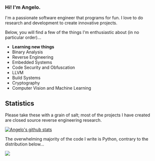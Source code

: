### Hi! I'm Angelo.

I'm a passionate software engineer that programs for fun. I love to do research and development to create innovative projects.

Below, you will find a few of the things I'm enthusiastic about (in no particular order)...

* **Learning new things**
* Binary Analysis
* Reverse Engineering
* Embedded Systems
* Code Security and Obfuscation
* LLVM
* Build Systems
* Cryptography
* Computer Vision and Machine Learning

## Statistics

Please take these with a grain of salt; most of the projects I have created are closed source reverse engineering research.

<a href="https://github.com/anuraghazra/github-readme-stats"><img align="center" src="https://github-readme-stats.vercel.app/api?username=AngeloD2022&show_icons=true&include_all_commits=true&theme=buefy&hide_border=true" alt="Angelo's github stats" /></a>

The overwhelming majority of the code I write is Python, contrary to the distribution below... 

<a href="https://github.com/anuraghazra/github-readme-stats"><img align="center" src="https://github-readme-stats.vercel.app/api/top-langs/?username=AngeloD2022&layout=compact&theme=buefy&hide_border=true" /></a>
